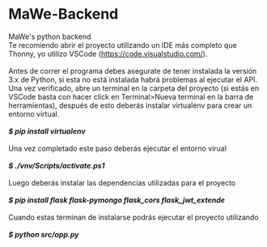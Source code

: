 # MaWe-Backend
MaWe's python backend\
Te recomiendo abrir el proyecto utilizando un IDE más completo que Thonny, yo utilizo VSCode (https://code.visualstudio.com/).</br></br>
Antes de correr el programa debes asegurate de tener instalada la versión 3.x de Python, si esta no está instalada habrá problemas al ejecutar el API. Una vez verificado, abre un terminal en la carpeta del proyecto (si estás en VSCode basta con hacer click en Terminal>Nueva terminal en la barra de herramientas), después de esto deberás instalar virtualenv para crear un entorno virtual.</br></br>
***$ pip install virtualenv***</br></br>
Una vez completado este paso deberás ejecutar el entorno virual</br></br>
***$ ./vnv/Scripts/activate.ps1***</br></br>
Luego deberás instalar las dependencias utilizadas para el proyecto</br></br>
***$ pip install flask flask-pymongo flask_cors flask_jwt_extende***</br></br>
Cuando estas terminan de instalarse podrás ejecutar el proyecto utilizando</br></br>
***$ python src/app.py***</br></br>
